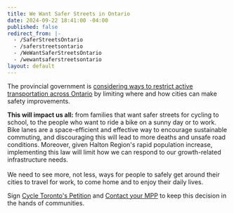 ```yaml
---
title: We Want Safer Streets in Ontario
date: 2024-09-22 18:41:00 -04:00
published: false
redirect_from: |-
  - /SaferStreetsOntario
  - /saferstreetsontario
  - /WeWantSaferStreetsOntario
  - /wewantsaferstreetsontario
layout: default
---
```


The provincial government is [considering ways to restrict active transportation across Ontario](https://globalnews.ca/news/10765855/ontario-legislation-restrict-bike-lanes-city-streets/) by limiting where and how cities can make safety improvements. 

**This will impact us all:** from families that want safer streets for cycling to school, to the people who want to ride a bike on a sunny day or to work. Bike lanes are a space-efficient and effective way to encourage sustainable commuting, and discouraging this will lead to more deaths and unsafe road conditions. Moreover, given Halton Region's rapid population increase, implementing this law will limit how we can respond to our growth-related infrastructure needs. \
\
We need to see more, not less, ways for people to safely get around their cities to travel for work, to come home and to enjoy their daily lives.

Sign [Cycle Toronto's Petition](https://www.cycleto.ca/ilovebikelanes) and [Contact your MPP](https://www.ola.org/en/members/current#views-exposed-form-current-members-current-members-grid) to keep this decision in the hands of communities. 